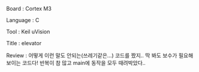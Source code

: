 Board     : Cortex M3

Language  : C

Tool      : Keil uVision

Title     : elevator

Review    : 어떻게 이런 말도 안되는(쓰레기같은...) 코드를 짰지..
            딱 봐도 보수가 필요해보이는 코드다!
            반복이 참 많고 main에 동작을 모두 때려박았다..
